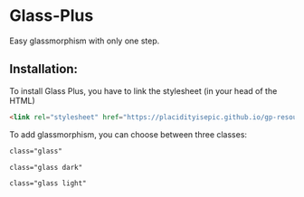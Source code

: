 # Glass-Plus
Easy glassmorphism with only one step.

## Installation:
To install Glass Plus, you have to link the stylesheet (in your head of the HTML)

```html
<link rel="stylesheet" href="https://placidityisepic.github.io/gp-resources/style.css">
```
To add glassmorphism, you can choose between three classes:
```html
class="glass"
```
```html
class="glass dark"
```
```html
class="glass light"
```
